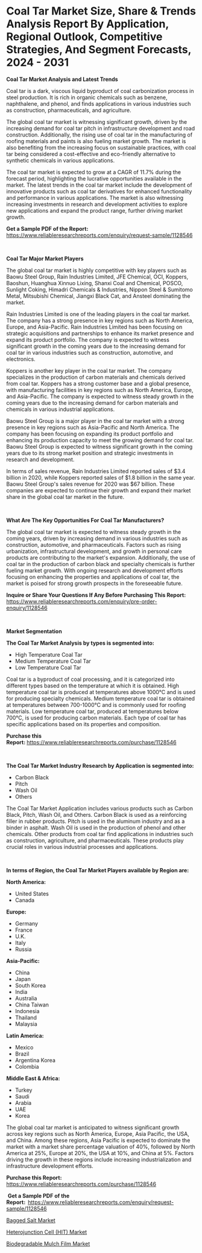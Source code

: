 <p><h1>Coal Tar Market Size, Share & Trends Analysis Report By Application, Regional Outlook, Competitive Strategies, And Segment Forecasts, 2024 - 2031</h1></p><p><strong>Coal Tar Market Analysis and Latest Trends</strong></p>
<p><p>Coal tar is a dark, viscous liquid byproduct of coal carbonization process in steel production. It is rich in organic chemicals such as benzene, naphthalene, and phenol, and finds applications in various industries such as construction, pharmaceuticals, and agriculture.</p><p>The global coal tar market is witnessing significant growth, driven by the increasing demand for coal tar pitch in infrastructure development and road construction. Additionally, the rising use of coal tar in the manufacturing of roofing materials and paints is also fueling market growth. The market is also benefiting from the increasing focus on sustainable practices, with coal tar being considered a cost-effective and eco-friendly alternative to synthetic chemicals in various applications.</p><p>The coal tar market is expected to grow at a CAGR of 11.7% during the forecast period, highlighting the lucrative opportunities available in the market. The latest trends in the coal tar market include the development of innovative products such as coal tar derivatives for enhanced functionality and performance in various applications. The market is also witnessing increasing investments in research and development activities to explore new applications and expand the product range, further driving market growth.</p></p>
<p><strong>Get a Sample PDF of the Report:&nbsp;</strong> <a href="https://www.reliableresearchreports.com/enquiry/request-sample/1128546">https://www.reliableresearchreports.com/enquiry/request-sample/1128546</a></p>
<p>&nbsp;</p>
<p><strong>Coal Tar Major Market Players</strong></p>
<p><p>The global coal tar market is highly competitive with key players such as Baowu Steel Group, Rain Industries Limited, JFE Chemical, OCI, Koppers, Baoshun, Huanghua Xinnuo Lixing, Shanxi Coal and Chemical, POSCO, Sunlight Coking, Himadri Chemicals & Industries, Nippon Steel & Sumitomo Metal, Mitsubishi Chemical, Jiangxi Black Cat, and Ansteel dominating the market.</p><p>Rain Industries Limited is one of the leading players in the coal tar market. The company has a strong presence in key regions such as North America, Europe, and Asia-Pacific. Rain Industries Limited has been focusing on strategic acquisitions and partnerships to enhance its market presence and expand its product portfolio. The company is expected to witness significant growth in the coming years due to the increasing demand for coal tar in various industries such as construction, automotive, and electronics.</p><p>Koppers is another key player in the coal tar market. The company specializes in the production of carbon materials and chemicals derived from coal tar. Koppers has a strong customer base and a global presence, with manufacturing facilities in key regions such as North America, Europe, and Asia-Pacific. The company is expected to witness steady growth in the coming years due to the increasing demand for carbon materials and chemicals in various industrial applications.</p><p>Baowu Steel Group is a major player in the coal tar market with a strong presence in key regions such as Asia-Pacific and North America. The company has been focusing on expanding its product portfolio and enhancing its production capacity to meet the growing demand for coal tar. Baowu Steel Group is expected to witness significant growth in the coming years due to its strong market position and strategic investments in research and development.</p><p>In terms of sales revenue, Rain Industries Limited reported sales of $3.4 billion in 2020, while Koppers reported sales of $1.8 billion in the same year. Baowu Steel Group's sales revenue for 2020 was $67 billion. These companies are expected to continue their growth and expand their market share in the global coal tar market in the future.</p></p>
<p>&nbsp;</p>
<p><strong>What Are The Key Opportunities For Coal Tar Manufacturers?</strong></p>
<p><p>The global coal tar market is expected to witness steady growth in the coming years, driven by increasing demand in various industries such as construction, automotive, and pharmaceuticals. Factors such as rising urbanization, infrastructural development, and growth in personal care products are contributing to the market's expansion. Additionally, the use of coal tar in the production of carbon black and specialty chemicals is further fueling market growth. With ongoing research and development efforts focusing on enhancing the properties and applications of coal tar, the market is poised for strong growth prospects in the foreseeable future.</p></p>
<p><strong>Inquire or Share Your Questions If Any Before Purchasing This Report:</strong> <a href="https://www.reliableresearchreports.com/enquiry/pre-order-enquiry/1128546">https://www.reliableresearchreports.com/enquiry/pre-order-enquiry/1128546</a></p>
<p>&nbsp;</p>
<p><strong>Market Segmentation</strong></p>
<p><strong>The Coal Tar Market Analysis by types is segmented into:</strong></p>
<p><ul><li>High Temperature Coal Tar</li><li>Medium Temperature Coal Tar</li><li>Low Temperature Coal Tar</li></ul></p>
<p><p>Coal tar is a byproduct of coal processing, and it is categorized into different types based on the temperature at which it is obtained. High temperature coal tar is produced at temperatures above 1000°C and is used for producing specialty chemicals. Medium temperature coal tar is obtained at temperatures between 700-1000°C and is commonly used for roofing materials. Low temperature coal tar, produced at temperatures below 700°C, is used for producing carbon materials. Each type of coal tar has specific applications based on its properties and composition.</p></p>
<p><strong>Purchase this Report:&nbsp;</strong><a href="https://www.reliableresearchreports.com/purchase/1128546">https://www.reliableresearchreports.com/purchase/1128546</a></p>
<p>&nbsp;</p>
<p><strong>The Coal Tar Market Industry Research by Application is segmented into:</strong></p>
<p><ul><li>Carbon Black</li><li>Pitch</li><li>Wash Oil</li><li>Others</li></ul></p>
<p><p>The Coal Tar Market Application includes various products such as Carbon Black, Pitch, Wash Oil, and Others. Carbon Black is used as a reinforcing filler in rubber products. Pitch is used in the aluminum industry and as a binder in asphalt. Wash Oil is used in the production of phenol and other chemicals. Other products from coal tar find applications in industries such as construction, agriculture, and pharmaceuticals. These products play crucial roles in various industrial processes and applications.</p></p>
<p>&nbsp;</p>
<p><strong>In terms of Region, the Coal Tar Market Players available by Region are:</strong></p>
<p>
    <p> <strong> North America: </strong>
        <ul>
            <li>United States</li>
            <li>Canada</li>
        </ul>
        </p> 
    <p> <strong> Europe: </strong>
        <ul>
            <li>Germany</li>
            <li>France</li>
            <li>U.K.</li>
            <li>Italy</li>
            <li>Russia</li>
        </ul>
        </p> 
    <p> <strong> Asia-Pacific: </strong>
        <ul>
            <li>China</li>
            <li>Japan</li>
            <li>South Korea</li>
            <li>India</li>
            <li>Australia</li>
            <li>China Taiwan</li>
            <li>Indonesia</li>
            <li>Thailand</li>
            <li>Malaysia</li>
        </ul>
        </p> 
    <p> <strong> Latin America: </strong>
        <ul>
            <li>Mexico</li>
            <li>Brazil</li>
            <li>Argentina Korea</li>
            <li>Colombia</li>
        </ul>
        </p> 
    <p> <strong> Middle East & Africa: </strong>
        <ul>
            <li>Turkey</li>
            <li>Saudi</li>
            <li>Arabia</li>
            <li>UAE</li>
            <li>Korea</li>
        </ul>
    </p>
    </p>
<p><p>The global coal tar market is anticipated to witness significant growth across key regions such as North America, Europe, Asia Pacific, the USA, and China. Among these regions, Asia Pacific is expected to dominate the market with a market share percentage valuation of 40%, followed by North America at 25%, Europe at 20%, the USA at 10%, and China at 5%. Factors driving the growth in these regions include increasing industrialization and infrastructure development efforts.</p></p>
<p><strong>Purchase this Report: </strong><a href="https://www.reliableresearchreports.com/purchase/1128546">https://www.reliableresearchreports.com/purchase/1128546</a></p>
<p>&nbsp;<strong>Get a Sample PDF of the Report:&nbsp;&nbsp;</strong><a href="https://www.reliableresearchreports.com/enquiry/request-sample/1128546">https://www.reliableresearchreports.com/enquiry/request-sample/1128546</a></p>
<p><strong></strong></p>
<p><p><a href="https://github.com/seekum/Market-Research-Report-List-1/blob/main/bagged-salt-market.md">Bagged Salt Market</a></p><p><a href="https://view.publitas.com/reportprime-1/heterojunction-cell-hit-market-analysis-and-market-size-global-industry-overview-market-segmentation-and-forecast-2024-to-2031/">Heterojunction Cell (HIT) Market</a></p><p><a href="https://github.com/nancykennedykellievqfqt2/Market-Research-Report-List-1/blob/main/biodegradable-mulch-film-market.md">Biodegradable Mulch Film Market</a></p></p>